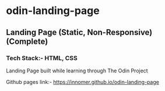 # odin-landing-page
## Landing Page (Static, Non-Responsive) (Complete)
### Tech Stack:- HTML, CSS

Landing Page built while learning through The Odin Project

Github pages link:- https://innomer.github.io/odin-landing-page
